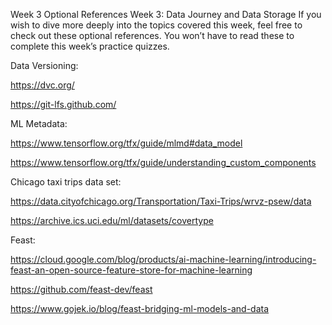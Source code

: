 Week 3 Optional References
Week 3: Data Journey and Data Storage
If you wish to dive more deeply into the topics covered this week, feel free to check out these optional references. You won’t have to read these to complete this week’s practice quizzes.

Data Versioning:

https://dvc.org/

https://git-lfs.github.com/

ML Metadata:

https://www.tensorflow.org/tfx/guide/mlmd#data_model

https://www.tensorflow.org/tfx/guide/understanding_custom_components

Chicago taxi trips data set:

https://data.cityofchicago.org/Transportation/Taxi-Trips/wrvz-psew/data

https://archive.ics.uci.edu/ml/datasets/covertype

Feast:

https://cloud.google.com/blog/products/ai-machine-learning/introducing-feast-an-open-source-feature-store-for-machine-learning

https://github.com/feast-dev/feast

https://www.gojek.io/blog/feast-bridging-ml-models-and-data